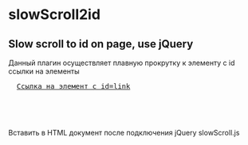 # slowScroll2id
<h2> Slow scroll to id on page, use jQuery</h2>
<p>Данный плагин осуществляет плавную прокрутку к элементу с id ссылки на элементы</p>
<pre>
  <a href="#link">Ссылка на элемент с id=link</a>
  <div id="link"></div>
</pre>
<br/>
<p>Вставить в HTML документ после подключения jQuery slowScroll.js</p>
